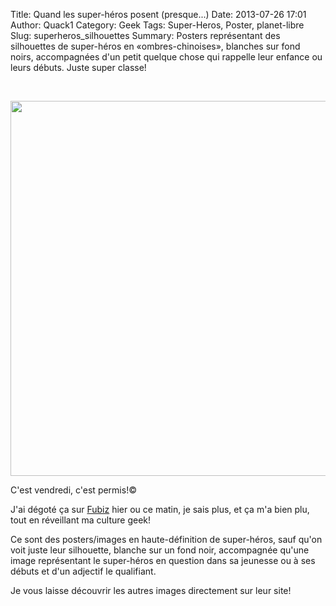 Title: Quand les super-héros posent (presque...)
Date: 2013-07-26 17:01
Author: Quack1
Category: Geek
Tags: Super-Heros, Poster, planet-libre
Slug: superheros_silhouettes
Summary: Posters représentant des silhouettes de super-héros en &laquo;ombres-chinoises&raquo;, blanches sur fond noirs, accompagnées d'un petit quelque chose qui rappelle leur enfance ou leurs débuts. Juste super classe!

&nbsp;
<div align=center><img src="static/upload/ironman_black.png" width="600" align=center /></div>

C'est vendredi, c'est permis!©

J'ai dégoté ça sur [Fubiz](http://www.fubiz.net/2013/07/19/silhouettes-of-superheroes/) hier ou ce matin, je sais plus, et ça m'a bien plu, tout en réveillant ma culture geek!

Ce sont des posters/images en haute-définition de super-héros, sauf qu'on voit juste leur silhouette, blanche sur un fond noir, accompagnée qu'une image représentant le super-héros en question dans sa jeunesse ou à ses débuts et d'un adjectif le qualifiant. 

Je vous laisse découvrir les autres images directement sur leur site!
